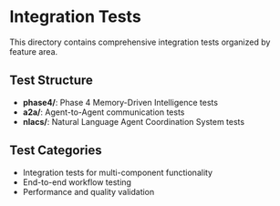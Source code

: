# Integration Tests

This directory contains comprehensive integration tests organized by feature area.

## Test Structure

- **phase4/**: Phase 4 Memory-Driven Intelligence tests
- **a2a/**: Agent-to-Agent communication tests
- **nlacs/**: Natural Language Agent Coordination System tests

## Test Categories

- Integration tests for multi-component functionality
- End-to-end workflow testing
- Performance and quality validation
